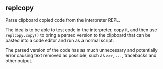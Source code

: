## replcopy

Parse clipboard copied code from the interpreter REPL. 

The idea is to be able to test code in the interpreter, copy it, and then use `replcopy.copy()` to bring a parsed version to the clipboard that can be pasted into a code editor and run as a normal script. 

The parsed version of the code has as much unnecessary and potentially error causing text removed as possible, such as `>>>`, `...`, tracebacks and other output.
